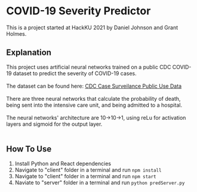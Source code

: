# COVID-19 Severity Predictor
This is a project started at HackKU 2021 by Daniel Johnson and Grant Holmes.<br>

## Explanation
This project uses artificial neural networks trained on a public CDC COVID-19 dataset to predict the severity of COVID-19 cases.<br><br>The dataset can be found here: [CDC Case Surveilance Public Use Data](https://data.cdc.gov/Case-Surveillance/COVID-19-Case-Surveillance-Public-Use-Data/vbim-akqf)<br><br>
There are three neural networks that calculate the probability of death, being sent into the intensive care unit, and being admitted to a hospital.<br><br>
The neural networks' architecture are 10->10->1, using reLu for activation layers and sigmoid for the output layer.<br><br>

## How To Use
1. Install Python and React dependencies
2. Navigate to "client" folder in a terminal and run `npm install`
3. Navigate to "client" folder in a terminal and run `npm start`
4. Naviate to "server" folder in a terminal and run `python predServer.py`
